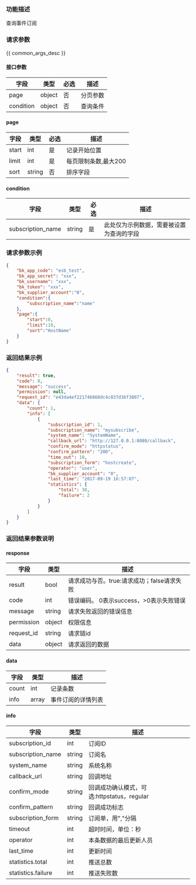 ### 功能描述

查询事件订阅

### 请求参数

{{ common_args_desc }}

#### 接口参数

| 字段        | 类型     | 必选 | 描述   |
|-----------|--------|----|------|
| page      | object | 否  | 分页参数 |
| condition | object | 否  | 查询条件 |

#### page

| 字段    | 类型     | 必选 | 描述           |
|-------|--------|----|--------------|
| start | int    | 是  | 记录开始位置       |
| limit | int    | 是  | 每页限制条数,最大200 |
| sort  | string | 否  | 排序字段         |

#### condition

| 字段                | 类型     | 必选 | 描述                   |
|-------------------|--------|----|----------------------|
| subscription_name | string | 是  | 此处仅为示例数据，需要被设置为查询的字段 |

### 请求参数示例

```json
{
    "bk_app_code": "esb_test",
    "bk_app_secret": "xxx",
    "bk_username": "xxx",
    "bk_token": "xxx",
    "bk_supplier_account":"0",
    "condition":{
        "subscription_name":"name"
    },
    "page":{
        "start":0,
        "limit":10,
        "sort":"HostName"
    }
}
```

### 返回结果示例

```json
{
    "result": true,
    "code": 0,
    "message": "success",
    "permission": null,
    "request_id": "e43da4ef221746868dc4c837d36f3807",
    "data": {
        "count": 1,
        "info": [
            {
                "subscription_id": 1,
                "subscription_name": "mysubscribe",
                "system_name": "SystemName",
                "callback_url": "http://127.0.0.1:8080/callback",
                "confirm_mode": "httpstatus",
                "confirm_pattern": "200",
                "time_out": 10,
                "subscription_form": "hostcreate",
                "operator": "user",
                "bk_supplier_account": "0",
                "last_time": "2017-09-19 16:57:07",
                "statistics": {
                    "total": 30,
                    "failure": 2
                }
            }
        ]
    }
}
```

### 返回结果参数说明

#### response

| 字段         | 类型     | 描述                         |
|------------|--------|----------------------------|
| result     | bool   | 请求成功与否。true:请求成功；false请求失败 |
| code       | int    | 错误编码。 0表示success，>0表示失败错误  |
| message    | string | 请求失败返回的错误信息                |
| permission | object | 权限信息                       |
| request_id | string | 请求链id                      |
| data       | object | 请求返回的数据                    |

#### data

| 字段    | 类型    | 描述        |
|-------|-------|-----------|
| count | int   | 记录条数      |
| info  | array | 事件订阅的详情列表 |

#### info

| 字段                 | 类型     | 描述                             |
|--------------------|--------|--------------------------------|
| subscription_id    | int    | 订阅ID                           |
| subscription_name  | string | 订阅名                            |
| system_name        | string | 系统名称                           |
| callback_url       | string | 回调地址                           |
| confirm_mode       | string | 回调成功确认模式，可选:httpstatus，regular |
| confirm_pattern    | string | 回调成功标志                         |
| subscription_form  | string | 订阅单，用","分隔                     |
| timeout            | int    | 超时时间，单位：秒                      |
| operator           | int    | 本条数据的最后更新人员                    |
| last_time          | int    | 更新时间                           |
| statistics.total   | int    | 推送总数                           |
| statistics.failure | int    | 推送失败数                          |